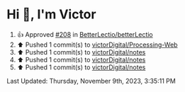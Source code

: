 <h1>Hi 👋, I'm Victor </h1>

<!--RECENT_ACTIVITY:start-->
1. 👍 Approved [#208](https://github.com/BetterLectio/betterLectio/pull/208#pullrequestreview-1722173846) in [BetterLectio/betterLectio](https://github.com/BetterLectio/betterLectio)<br>
2. ⬆️ Pushed 1 commit(s) to [victorDigital/Processing-Web](https://github.com/victorDigital/Processing-Web)<br>
3. ⬆️ Pushed 1 commit(s) to [victorDigital/notes](https://github.com/victorDigital/notes)<br>
4. ⬆️ Pushed 1 commit(s) to [victorDigital/notes](https://github.com/victorDigital/notes)<br>
5. ⬆️ Pushed 1 commit(s) to [victorDigital/notes](https://github.com/victorDigital/notes)<br>
<!--RECENT_ACTIVITY:end-->

<!--RECENT_ACTIVITY:last_update-->
Last Updated: Thursday, November 9th, 2023, 3:35:11 PM
<!--RECENT_ACTIVITY:last_update_end-->
